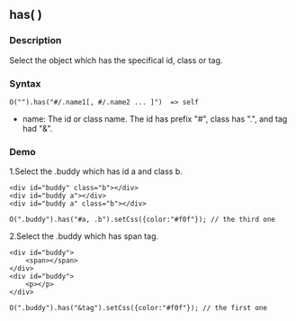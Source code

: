 ## has( )

### Description

Select the object which has the specifical id, class or tag.

### Syntax
	O("").has("#/.name1[, #/.name2 ... ]")  => self

- name: The id or class name. The id has prefix "#", class has ".", and tag had "&".

### Demo

1.Select the .buddy which has id a and class b.

	<div id="buddy" class="b"></div>
	<div id="buddy a"></div>
	<div id="buddy a" class="b"></div>

	O(".buddy").has("#a, .b").setCss({color:"#f0f"}); // the third one

2.Select the .buddy which has span tag.

	<div id="buddy">
		<span></span>
	</div>
	<div id="buddy">
		<p></p>
	</div>

	O(".buddy").has("&tag").setCss({color:"#f0f"}); // the first one